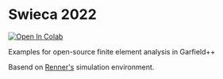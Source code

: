 # Swieca 2022

[![Open In Colab](https://colab.research.google.com/assets/colab-badge.svg)](https://colab.research.google.com/github/badarots/swieca22/)

Examples for open-source finite element analysis in Garfield++

Basend on [Renner's](https://github.com/jerenner/garfieldfem) simulation environment.
